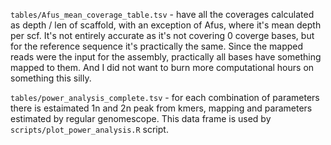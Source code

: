 `tables/Afus_mean_coverage_table.tsv` - have all the coverages calculated as depth / len of scaffold, with an exception of Afus, where it's mean depth per scf. It's not entirely accurate as it's not covering 0 coverge bases, but for the reference sequence it's practically the same. Since the mapped reads were the input for the assembly, practically all bases have something mapped to them. And I did not want to burn more computational hours on something this silly.

`tables/power_analysis_complete.tsv` - for each combination of parameters there is estaimated 1n and 2n peak from kmers, mapping and parameters estimated by regular genomescope. This data frame is used by `scripts/plot_power_analysis.R` script. 

